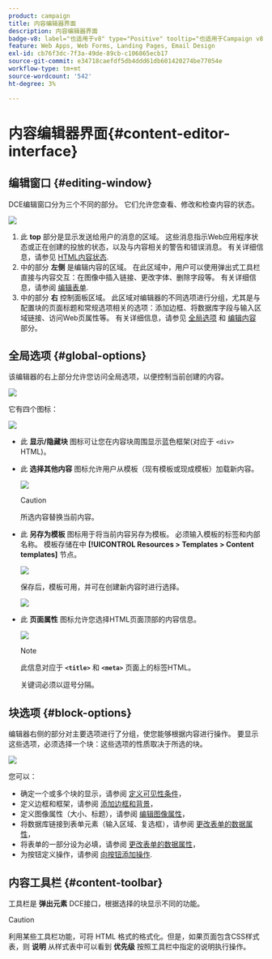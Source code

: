 ```yaml
---
product: campaign
title: 内容编辑器界面
description: 内容编辑器界面
badge-v8: label="也适用于v8" type="Positive" tooltip="也适用于Campaign v8"
feature: Web Apps, Web Forms, Landing Pages, Email Design
exl-id: cb76f3dc-7f3a-49de-89cb-c106865ecb17
source-git-commit: e34718caefdf5db4ddd61db601420274be77054e
workflow-type: tm+mt
source-wordcount: '542'
ht-degree: 3%

---
```


# 内容编辑器界面{#content-editor-interface}



## 编辑窗口 {#editing-window}

DCE编辑窗口分为三个不同的部分。 它们允许您查看、修改和检查内容的状态。

![](assets/dce_decoupe_window_nb.png)

1. 此 **top** 部分是显示发送给用户的消息的区域。 这些消息指示Web应用程序状态或正在创建的投放的状态，以及与内容相关的警告和错误消息。 有关详细信息，请参见 [HTML内容状态](content-editing-best-practices.md#html-content-statuses).
1. 中的部分 **左侧** 是编辑内容的区域。 在此区域中，用户可以使用弹出式工具栏直接与内容交互：在图像中插入链接、更改字体、删除字段等。 有关详细信息，请参阅 [编辑表单](editing-content.md#editing-forms).
1. 中的部分 **右** 控制面板区域。 此区域对编辑器的不同选项进行分组，尤其是与配置块的页面标题和常规选项相关的选项：添加边框、将数据库字段与输入区域链接、访问Web页属性等。 有关详细信息，请参见 [全局选项](#global-options) 和 [编辑内容](editing-content.md) 部分。

## 全局选项 {#global-options}

该编辑器的右上部分允许您访问全局选项，以便控制当前创建的内容。

![](assets/dce_global_options.png)

它有四个图标：

![](assets/dce_icons_sidebar.png)

* 此 **显示/隐藏块** 图标可让您在内容块周围显示蓝色框架(对应于 `<div>` HTML)。

* 此 **选择其他内容** 图标允许用户从模板（现有模板或现成模板）加载新内容。

  ![](assets/dce_popup_templatechoice.png)

  >[!CAUTION]
  >
  >所选内容替换当前内容。

* 此 **另存为模板** 图标用于将当前内容另存为模板。 必须输入模板的标签和内部名称。 模板存储在中 **[!UICONTROL Resources > Templates > Content templates]** 节点。

  ![](assets/dce_popup_savetemplate.png)

  保存后，模板可用，并可在创建新内容时进行选择。

  ![](assets/dce_create_fromtemplate.png)

* 此 **页面属性** 图标允许您选择HTML页面顶部的内容信息。

  ![](assets/dce_popup_headerhtml.png)

  >[!NOTE]
  >
  >此信息对应于 **`<title>`** 和 **`<meta>`** 页面上的标签HTML。
  >
  >关键词必须以逗号分隔。

## 块选项 {#block-options}

编辑器右侧的部分对主要选项进行了分组，使您能够根据内容进行操作。 要显示这些选项，必须选择一个块：这些选项的性质取决于所选的块。

![](assets/dce_right_section.png)

您可以：

* 确定一个或多个块的显示，请参阅 [定义可见性条件](editing-content.md#defining-a-visibility-condition)，
* 定义边框和框架，请参阅 [添加边框和背景](editing-content.md#adding-a-border-and-background)，
* 定义图像属性（大小、标题），请参阅 [编辑图像属性](editing-content.md#editing-image-properties)，
* 将数据库链接到表单元素（输入区域、复选框），请参阅 [更改表单的数据属性](editing-content.md#changing-the-data-properties-for-a-form)，
* 将表单的一部分设为必填，请参阅 [更改表单的数据属性](editing-content.md#changing-the-data-properties-for-a-form)，
* 为按钮定义操作，请参阅 [向按钮添加操作](editing-content.md#adding-an-action-to-a-button).

## 内容工具栏 {#content-toolbar}

工具栏是 **弹出元素** DCE接口，根据选择的块显示不同的功能。

>[!CAUTION]
>
>利用某些工具栏功能，可将 HTML 格式的格式化。但是，如果页面包含CSS样式表，则 **说明** 从样式表中可以看到 **优先级** 按照工具栏中指定的说明执行操作。
